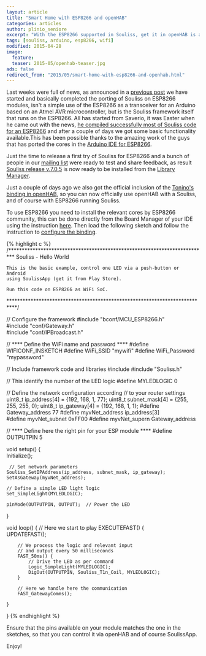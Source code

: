 ```yaml
---
layout: article
title: "Smart Home with ESP8266 and openHAB"
categories: articles
author: plinio_seniore
excerpt: "With the ESP8266 supported in Souliss, get it in openHAB is a breeze!"
tags: [souliss, arduino, esp8266, wifi]
modified: 2015-04-28
image:
  feature: 
  teaser: 2015-05/openhab-teaser.jpg
ads: false  
redirect_from: "2015/05/smart-home-with-esp8266-and-openhab.html"
---
```


Last weeks were full of news, as announced in a [previous post](http://www.souliss.net/2015/05/preview-run-souliss-on-olimex-esp8266.html) we have started and basically completed the porting of Souliss on ESP8266 modules, isn't a simple use of the ESP8266 as a transceiver for an Arduino based on an Atmel AVR microcontroller, but is the Souliss framework itself that runs on the ESP8266. 
All has started from Saverio, it was Easter when he came out with the news, [he compiled successfully most of Souliss code for an ESP8266](https://groups.google.com/forum/?utm_medium=email&utm_source=footer#!msg/souliss-it/1uDh8lSuVIo/Os0QjjFw0QUJ) and after a couple of days we got some basic functionality available.This has been possible thanks to the amazing work of the guys that has ported the cores in the [Arduino IDE for ESP8266](https://github.com/esp8266/Arduino).

Just the time to release a first try of Souliss for ESP8266 and a bunch of people in our [mailing list](https://github.com/souliss/souliss/wiki/Community) were ready to test and share feedback, as result [Souliss release v.7.0.5](https://github.com/souliss/souliss/releases/tag/v7.0-friariello.5) is now ready to be installed from the [Library Manager](https://github.com/souliss/souliss/wiki/Getting%20Started%20with%20Souliss).

Just a couple of days ago we also got the official inclusion of the [Tonino's binding in openHAB](https://github.com/openhab/openhab/wiki/Souliss-Arduino-based-SmartHome-Binding), so you can now officially use openHAB with a Souliss, and of course with ESP8266 running Souliss.

To use ESP8266 you need to install the relevant cores by ESP8266 community, this can be done directly from the Board Manager of your IDE using the instruction [here](https://github.com/esp8266/Arduino). Then load the following sketch and follow the instruction to [configure the binding](https://github.com/openhab/openhab/wiki/Souliss-Arduino-based-SmartHome-Binding).

{% highlight c %}
/**************************************************************************
    Souliss - Hello World
    
    This is the basic example, control one LED via a push-button or Android
    using SoulissApp (get it from Play Store).  
    
    Run this code on ESP8266 as WiFi SoC.
        
***************************************************************************/

// Configure the framework
#include "bconf/MCU_ESP8266.h"          
#include "conf/Gateway.h"                  
#include "conf/IPBroadcast.h"

// **** Define the WiFi name and password ****
#define WIFICONF_INSKETCH
#define WiFi_SSID               "mywifi"
#define WiFi_Password           "mypassword"   

// Include framework code and libraries
#include 
#include "Souliss.h"

// This identify the number of the LED logic
#define MYLEDLOGIC          0               

// Define the network configuration according 
// to your router settings
uint8_t ip_address[4]  = {192, 168, 1, 77};
uint8_t subnet_mask[4] = {255, 255, 255, 0};
uint8_t ip_gateway[4]  = {192, 168, 1, 1};
#define Gateway_address 77
#define myvNet_address  ip_address[3]  
#define myvNet_subnet   0xFF00
#define myvNet_supern   Gateway_address

// **** Define here the right pin for your ESP module **** 
#define OUTPUTPIN   5

void setup()
{   
    Initialize();

     // Set network parameters
    Souliss_SetIPAddress(ip_address, subnet_mask, ip_gateway);
    SetAsGateway(myvNet_address);  
    
    // Define a simple LED light logic
    Set_SimpleLight(MYLEDLOGIC);        
    
    pinMode(OUTPUTPIN, OUTPUT);  // Power the LED
}

void loop()
{ 
    // Here we start to play
    EXECUTEFAST() {                     
        UPDATEFAST();   
        
        // We process the logic and relevant input 
        // and output every 50 milliseconds
        FAST_50ms() {   
            // Drive the LED as per command
            Logic_SimpleLight(MYLEDLOGIC);    
            DigOut(OUTPUTPIN, Souliss_T1n_Coil, MYLEDLOGIC);                
        } 
              
        // Here we handle here the communication
        FAST_GatewayComms();                                        
        
    }
} 
{% endhighlight %}

Ensure that the pins available on your module matches the one in the sketches, so that you can control it via openHAB and of course SoulissApp.

Enjoy!